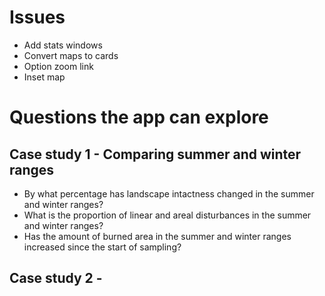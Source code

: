 # Issues

- Add stats windows
- Convert maps to cards
- Option zoom link
- Inset map

# Questions the app can explore

## Case study 1 - Comparing summer and winter ranges

- By what percentage has landscape intactness changed in the summer and winter ranges?
- What is the proportion of linear and areal disturbances in the summer and winter ranges?
- Has the amount of burned area in the summer and winter ranges increased since the start of sampling?

## Case study 2 - 
